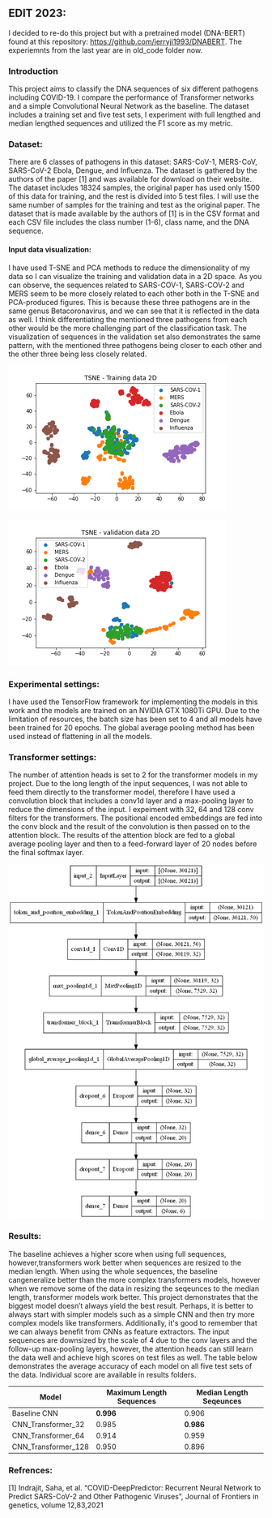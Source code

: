 ## EDIT 2023:
I decided to re-do this project but with a pretrained model (DNA-BERT) found at this repository: https://github.com/jerryji1993/DNABERT.
The experiemnts from the last year are in old_code folder now.

### Introduction
This project aims to classify the DNA sequences of six different pathogens including COVID-19. I compare the performance of Transformer networks and a simple Convolutional Neural Network as the baseline. The dataset includes a training set and five test sets, I experiment with full lengthed and median lengthed sequences and utilized the F1 score as my metric. 

### Dataset:
There are 6 classes of pathogens in this dataset: SARS-CoV-1, MERS-CoV, SARS-CoV-2 Ebola, Dengue, and Influenza. The dataset is gathered by the authors of the paper [1] and was available for download on their website. The dataset includes 18324 samples, the original paper has used only 1500 of this data for training, and the rest is divided into 5 test files. I will use the same number of samples for the training and test as the original paper. The dataset that is made available by the authors of [1] is in the CSV format and each CSV file includes the class number (1-6), class name, and the DNA sequence. 

#### Input data visualization:
I have used T-SNE and PCA methods to reduce the dimensionality of my data so I can visualize the training and validation data in a 2D space. As you can observe, the sequences related to SARS-COV-1, SARS-COV-2 and MERS seem to be more closely related to each other both in the T-SNE and PCA-produced figures. This is because these three pathogens are in the same genus Betacoronavirus, and we can see that it is reflected in the data as well. I think differentiating the mentioned three pathogens from each other would be the more challenging part of the classification task. The visualization of sequences in the validation set also demonstrates the same pattern, with the mentioned three pathogens being closer to each other and the other three being less closely related.

![](data/tsne_train.png)

![](data/tsne_val.png)

### Experimental settings:
I have used the TensorFlow framework for implementing the models in this work and the models are trained on an NVIDIA GTX 1080Ti GPU. Due to the limitation of resources, the batch size has been set to 4 and all models have been trained for 20 epochs. The global average pooling method has been used instead of flattening in all the models.

### Transformer settings:
The number of attention heads is set to 2 for the transformer models in my project. Due to the long length of the input sequences, I was not able to feed them directly to the transformer model, therefore I have used a convolution block that includes a conv1d layer and a max-pooling layer to reduce the dimensions of the input. I expeiment with 32, 64 and 128 conv filters for the transformers. The positional encoded embeddings are fed into the conv block and the result of the convolution is then passed on to the attention block. The results of the attention block are fed to a global average pooling layer and then to a feed-forward layer of 20 nodes before the final softmax layer.

![](CNN_Transformer_32_architecture.png)

### Results:
The baseline achieves a higher score when using full sequences, however,transformers work better when sequences are resized to the median length. When using the whole sequences, the baseline cangeneralize better than the more complex transformers models, however when we remove some of the data in resizing the seqeunces to the median length, transformer models work better. This project demonstrates that the biggest model doesn’t always yield the best result. Perhaps, it is better to always start with simpler models such as a simple CNN and then try more complex models like transformers. Additionally, it's good to remember that we can always benefit from CNNs as feature extractors. The input sequences are downsized by the scale of 4 due to the conv layers and the follow-up max-pooling layers, however, the attention heads can still learn the data well and achieve high scores on test files as well. 
The table below demonstrates the average accuracy of each model on all five test sets of the data. Individual score are available in results folders.

| Model  | Maximum Length Sequences |Median Length Seqeunces|
| ------------- | ------------- |------------- |
| Baseline CNN | **0.996**  | 0.906 |
| CNN_Transformer_32  | 0.985 | **0.986**  |
| CNN_Transformer_64   | 0.914 | 0.959|
| CNN_Transformer_128   | 0.950 | 0.896 |

### Refrences:
[1] Indrajit, Saha, et al. “COVID-DeepPredictor: Recurrent Neural Network to Predict SARS-CoV-2 and Other Pathogenic Viruses”, Journal of Frontiers in genetics, volume 12,83,2021
